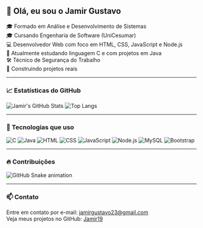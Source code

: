 ## 👋 Olá, eu sou o Jamir Gustavo

🎓 Formado em Análise e Desenvolvimento de Sistemas  
🎓 Cursando Engenharia de Software (UniCesumar)  
💻 Desenvolvedor Web com foco em HTML, CSS, JavaScript e Node.js  
🧠 Atualmente estudando linguagem C e com projetos em Java  
🛠️ Técnico de Segurança do Trabalho  
🚀 Construindo projetos reais

---

### 📈 Estatísticas do GitHub

![Jamir's GitHub Stats](https://github-readme-stats.vercel.app/api?username=Jamir19&show_icons=true&theme=radical)
![Top Langs](https://github-readme-stats.vercel.app/api/top-langs/?username=Jamir19&layout=compact&theme=radical)

---

### 🧰 Tecnologias que uso

![C](https://img.shields.io/badge/C-00599C?style=for-the-badge&logo=c&logoColor=fff)
![Java](https://img.shields.io/badge/Java-ED8B00?style=for-the-badge&logo=java&logoColor=fff)
![HTML](https://img.shields.io/badge/HTML5-E34F26?style=for-the-badge&logo=html5&logoColor=fff)
![CSS](https://img.shields.io/badge/CSS3-1572B6?style=for-the-badge&logo=css3&logoColor=fff)
![JavaScript](https://img.shields.io/badge/JavaScript-F7DF1E?style=for-the-badge&logo=javascript&logoColor=000)
![Node.js](https://img.shields.io/badge/Node.js-339933?style=for-the-badge&logo=nodedotjs&logoColor=fff)
![MySQL](https://img.shields.io/badge/MySQL-00758F?style=for-the-badge&logo=mysql&logoColor=fff)
![Bootstrap](https://img.shields.io/badge/Bootstrap-563D7C?style=for-the-badge&logo=bootstrap&logoColor=fff)

---

### 🔥 Contribuições

![GitHub Snake animation](https://github.com/Jamir19/Jamir19/blob/output/github-contribution-grid-snake.svg)

---

### 📫 Contato

Entre em contato por e-mail: jamirgustavo23@gmail.com  
Veja meus projetos no GitHub: [Jamir19](https://github.com/Jamir19)
